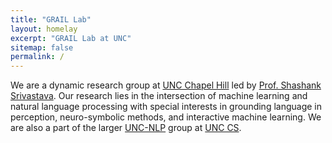 ```yaml
---
title: "GRAIL Lab"
layout: homelay
excerpt: "GRAIL Lab at UNC"
sitemap: false
permalink: /
---
```


We are a dynamic research group at [UNC Chapel Hill](http://unc.edu/) led by [Prof. Shashank Srivastava](https://www.ssriva.com/). Our research lies in the intersection of machine learning and natural language processing with special interests in grounding language in perception, neuro-symbolic methods, and interactive machine learning. We are also a part of the larger [UNC-NLP](https://nlp.cs.unc.edu/) group at [UNC CS](https://cs.unc.edu/).